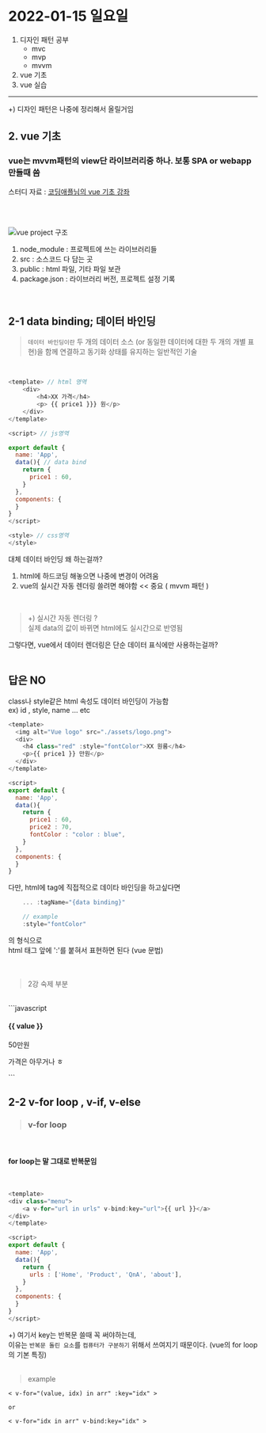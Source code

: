 # 2022-01-15 일요일

1. 디자인 패턴 공부
   - mvc
   - mvp
   - mvvm
2. vue 기초
3. vue 실습

- - - 

+) 디자인 패턴은 나중에 정리해서 올릴거임


## 2. vue 기초

### vue는 mvvm패턴의 view단 라이브러리중 하나. 보통 SPA or webapp만들때 씀


스터디 자료 :
[코딩애플님의 vue 기초 강좌](https://www.youtube.com/watch?v=-tVaahsXpwk&list=PLfLgtT94nNq3Br68sEe26jkOqCPK_8UQ-)


<br>
<br>

![vue project 구조]({./img/vue1.png}, "")

1. node_module : 프로젝트에 쓰는 라이브러리들
2. src : 소스코드 다 담는 곳
3. public : html 파일, 기타 파일 보관
4. package.json : 라이브러리 버전, 프로젝트 설정 기록

<br>

## 2-1 data binding; 데이터 바인딩
> `데이터 바인딩이란` 두 개의 데이터 소스 (or 동일한 데이터에 대한 두 개의 개별 표현)을 함께 연결하고 동기화 상태를 유지하는 일반적인 기술
<br>

```javascript
<template> // html 영역
    <div>
        <h4>XX 가격</h4>
        <p> {{ price1 }}} 원</p>
    </div>
</template>

<script> // js영역

export default {
  name: 'App',
  data(){ // data bind
    return {
      price1 : 60,
    }
  },
  components: {
  }
}
</script>

<style> // css영역
</style>
```

대체 데이터 바인딩 왜 하는걸까? 

1. html에 하드코딩 해놓으면 나중에 변경이 어려움 
2. vue의 실시간 자동 렌더링 쓸려면 해야함 << 중요 
   ( mvvm 패턴 )

<br>

> +) 실시간 자동 렌더링 ? <br>
> 실제 data의 값이 바뀌면 html에도 실시간으로 반영됨

그렇다면, vue에서 데이터 렌더링은 단순 데이터 표식에만 사용하는걸까? 
<br>
<br>

## <b>답은 NO</b>

class나 style같은 html 속성도 데이터 바인딩이 가능함
<br>
ex) id , style, name ... etc
<br>

```javascript
<template>
  <img alt="Vue logo" src="./assets/logo.png">
  <div>
    <h4 class="red" :style="fontColor">XX 원룸</h4>
    <p>{{ price1 }} 만원</p>
  </div>
</template>

<script>
export default {
  name: 'App',
  data(){
    return {
      price1 : 60,
      price2 : 70,
      fontColor : "color : blue",
    }
  },
  components: {
  }
}
```

다만, html에 tag에 직접적으로 데이타 바인딩을 하고싶다면<br>

```javascript
    ... :tagName="{data binding}"

    // example
    :style="fontColor"
```


의 형식으로 <br>
html 태그 앞에 ':'를 붙혀서 표현하면 된다
(vue 문법)
<br><br><br>


> 2강 숙제 부분
<br>
```javascript
 <div v-for="(value, idx) in product" :key="idx" >
    <h4>{{ value }}</h4>
    <p v-if="idx === 0">50만원</p>
    <p v-else>가격은 아무거나 ㅎ</p>
</div>
```
<br>

## 2-2 v-for loop , v-if, v-else
> ### v-for loop
<br>

#### for loop는 말 그대로 반복문임 <br>
<br>

```javascript
<template>
<div class="menu">
    <a v-for="url in urls" v-bind:key="url">{{ url }}</a>
</div>
</template>

<script>
export default {
  name: 'App',
  data(){
    return {
      urls : ['Home', 'Product', 'QnA', 'about'],
    }
  },
  components: {
  }
}
</script>
```

+) 
여기서 key는 반복문 쓸때 꼭 써야하는데, <br>
이유는 `반복문 돌린 요소`를 `컴퓨터가 구분하기` 위해서 쓰여지기 때문이다. (vue의 for loop의 기본 특징) <br><br>

>example
```
< v-for="(value, idx) in arr" :key="idx" >

or

< v-for="idx in arr" v-bind:key="idx" >
```
